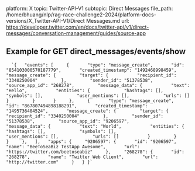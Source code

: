 platform: X
topic: Twitter-API-V1
subtopic: Direct Messages
file_path: /home/bhuang/nlp/rag-race-challenge2-2024/platform-docs-versions/X_Twitter-API-V1/Direct Messages.md
url: https://developer.twitter.com/en/docs/twitter-api/v1/direct-messages/conversation-management/guides/source-app


## Example for GET direct\_messages/events/show

      `{   "events": [     {       "type": "message_create",       "id": "854103000570187779",       "created_timestamp": "1492468998459",       "message_create": {         "target": {           "recipient_id": "3340250004"         },         "sender_id": "51378538",         "source_app_id": "268278",         "message_data": {           "text": "Hello",           "entities": {             "hashtags": [],             "symbols": [],             "user_mentions": [],             "urls": []           }         }       }     },     {       "type": "message_create",       "id": "867807494898188291",       "created_timestamp": "1495736404524",       "message_create": {         "target": {           "recipient_id": "3340250004"         },         "sender_id": "51378538",         "source_app_id": "9206597",         "message_data": {           "text": "World",           "entities": {             "hashtags": [],             "symbols": [],             "user_mentions": [],             "urls": []           }         }       }     },   ],   "apps": {     "9206597": {       "id": "9206597",       "name": "BeeToSeaBiz TestApp Awesome",       "url": "https://twitter.com/beetoseabiz"     },     "268278": {       "id": "268278",       "name": "Twitter Web Client",       "url": "http://twitter.com"     }   } }`